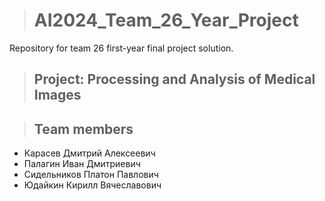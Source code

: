 ># AI2024_Team_26_Year_Project

Repository for team 26 first-year final project solution.

>## Project: Processing and Analysis of Medical Images


>## Team members
- Карасев Дмитрий Алексеевич
- Палагин Иван Дмитриевич
- Сидельников Платон Павлович
- Юдайкин Кирилл Вячеславович
